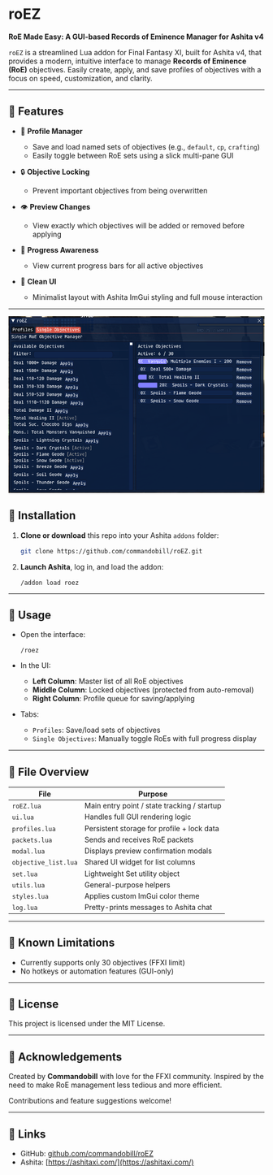 # roEZ

**RoE Made Easy: A GUI-based Records of Eminence Manager for Ashita v4**

`roEZ` is a streamlined Lua addon for Final Fantasy XI, built for Ashita v4, that provides a modern, intuitive interface to manage **Records of Eminence (RoE)** objectives. Easily create, apply, and save profiles of objectives with a focus on speed, customization, and clarity.

---

## 🌟 Features

* 🧩 **Profile Manager**

  * Save and load named sets of objectives (e.g., `default`, `cp`, `crafting`)
  * Easily toggle between RoE sets using a slick multi-pane GUI

* 🔒 **Objective Locking**

  * Prevent important objectives from being overwritten

* 👁️ **Preview Changes**

  * View exactly which objectives will be added or removed before applying

* 🧠 **Progress Awareness**

  * View current progress bars for all active objectives

* 🧼 **Clean UI**

  * Minimalist layout with Ashita ImGui styling and full mouse interaction

---

![Single Objectives](roez-single.PNG)

## 🔧 Installation

1. **Clone or download** this repo into your Ashita `addons` folder:

   ```bash
   git clone https://github.com/commandobill/roEZ.git
   ```

2. **Launch Ashita**, log in, and load the addon:

   ```
   /addon load roez
   ```

---

## 🚀 Usage

* Open the interface:

  ```
  /roez
  ```

* In the UI:

  * **Left Column**: Master list of all RoE objectives
  * **Middle Column**: Locked objectives (protected from auto-removal)
  * **Right Column**: Profile queue for saving/applying

* Tabs:

  * `Profiles`: Save/load sets of objectives
  * `Single Objectives`: Manually toggle RoEs with full progress display

---

## 📂 File Overview

| File                 | Purpose                                     |
| -------------------- | ------------------------------------------- |
| `roEZ.lua`           | Main entry point / state tracking / startup |
| `ui.lua`             | Handles full GUI rendering logic            |
| `profiles.lua`       | Persistent storage for profile + lock data  |
| `packets.lua`        | Sends and receives RoE packets              |
| `modal.lua`          | Displays preview confirmation modals        |
| `objective_list.lua` | Shared UI widget for list columns           |
| `set.lua`            | Lightweight Set utility object              |
| `utils.lua`          | General-purpose helpers                     |
| `styles.lua`         | Applies custom ImGui color theme            |
| `log.lua`            | Pretty-prints messages to Ashita chat       |

---

## 🧪 Known Limitations

* Currently supports only 30 objectives (FFXI limit)
* No hotkeys or automation features (GUI-only)

---

## 📜 License

This project is licensed under the MIT License.

---

## 🙌 Acknowledgements

Created by **Commandobill** with love for the FFXI community. Inspired by the need to make RoE management less tedious and more efficient.

Contributions and feature suggestions welcome!

---

## 📎 Links

* GitHub: [github.com/commandobill/roEZ](https://github.com/commandobill/roEZ)
* Ashita: [https://ashitaxi.com/](https://ashitaxi.com/)
